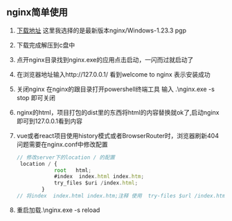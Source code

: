 ##  nginx简单使用

1. [下载地址](https://nginx.org/en/download.html) 这里我选择的是最新版本nginx/Windows-1.23.3 pgp

2. 下载完成解压到c盘中

3. 点开nginx目录找到nginx.exe的应用点击启动，一闪而过就启动了

4. 在浏览器地址输入http://127.0.0.1/ 看到welcome to nginx 表示安装成功

5. 关闭nginx 在nginx的跟目录打开powershell终端工具 输入  .\nginx.exe -s stop 即可关闭

6. nginx的html，项目打包的dist里的东西将html的内容替换就ok了,启动nginx即可到127.0.0.1看到内容

7. vue或者react项目使用history模式或者BrowserRouter时，浏览器刷新404问题需要在nginx.conf中修改配置

   ```js
   // 修改server下的location / 的配置
    location / {
               root   html;
               #index  index.html index.htm;
               try_files $uri /index.html;
           }
   // 将index  index.html index.htm;注释 使用  try-files $url /index.html 来替代
   ```

8. 重启加载.\nginx.exe -s reload

